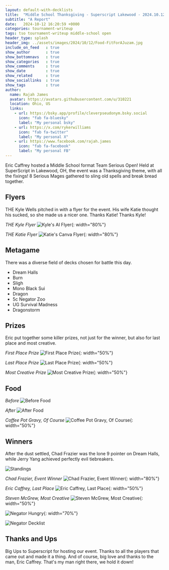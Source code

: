 ```yaml
---
layout: default-with-decklists
title:  "Middle School Thanksgiving - Superscript Lakewood - 2024.10.12"
subtitle: "A Report"
date:   2024-10-12 16:20:59 +0000
categories: tournament-writeup
tags: tso tournament-writeup middle-school open
header_type: splash
header_img: ../assets/images/2024/10/12/Food-FitForAJuzam.jpg
include_on_feed   : true
show_author       : true
show_bottomnavs   : true
show_categories   : true
show_comments     : true
show_date         : true
show_related      : true
show_sociallinks  : true
show_tags         : true
author:
  name: Rajah James
  avatar: https://avatars.githubusercontent.com/u/310221
  location: Ohio, US
  links:
    - url: https://bsky.app/profile/cleverpseudonym.bsky.social
      icon: "fab fa-bluesky"
      label: "My personal bsky"
    - url: https://x.com/rykerwilliams
      icon: "fab fa-twitter"
      label: "My personal X"
    - url: https://www.facebook.com/rajah.james
      icon: "fab fa-facebook"
      label: "My personal FB"
---
```

Eric Caffrey hosted a Middle School format Team Serious Open! Held at SuperScript in Lakewood, OH, the event was a Thanksgiving theme, with all the fixings! 8 Serious Mages gathered to sling old spells and break bread together.

## Flyers

THE Kyle Wells pitched in with a flyer for the event. His wife Katie thought his sucked, so she made us a nicer one. Thanks Katie! Thanks Kyle!

*THE Kyle Flyer*
![Kyle's AI Flyer](../assets/images/2024/10/12/Kyle_Flyer.png){: width="80%"}

*THE Katie Flyer*
![Katie's Canva Flyer](../assets/images/2024/10/12/Katie_Flyer.png){: width="80%"}

## Metagame

There was a diverse field of decks chosen for battle this day.

- Dream Halls
- Burn
- Sligh
- Mono Black Sui
- Dragon
- 5c Negator Zoo
- UG Survival Madness
- Dragonstorm

## Prizes

Eric put together some killer prizes, not just for the winner, but also for last place and most creative.

*First Place Prize*
![First Place Prize](../assets/images/2024/10/12/Prize-FirstPlace.jpg){: width="50%"}

*Last Place Prize*
![Last Place Prize](../assets/images/2024/10/12/Prize-LastPlace.jpg){: width="50%"}

*Most Creative Prize*
![Most Creative Prize](../assets/images/2024/10/12/Prize-MostCreative.jpg){: width="50%"}

## Food

*Before*
![Before Food](../assets/images/2024/10/12/Food-Before.jpg)

*After*
![After Food](../assets/images/2024/10/12/Food-FullSpread-After.jpg)

*Coffee Pot Gravy, Of Course*
![Coffee Pot Gravy, Of Course](../assets/images/2024/10/12/Food-CoffePotGravy.jpg){: width="50%"}

## Winners

After the dust settled, Chad Frazier was the lone 9 pointer on Dream Halls, while Jerry Yang achieved perfectly evil tiebreakers.

![Standings](../assets/images/2024/10/12/EventStandings.jpg)

*Chad Frazier, Event Winner*
![Chad Frazier, Event Winner](../assets/images/2024/10/12/Winner-Event-Chad.jpg){: width="80%"}

*Eric Caffrey, Last Place*
![Eric Caffrey, Last Place](../assets/images/2024/10/12/Winner-LastPlace-Eric.jpg){: width="50%"}

*Steven McGrew, Most Creative*
![Steven McGrew, Most Creative](../assets/images/2024/10/12/Winner-MostCreative-Steven.jpg){: width="50%"}

![Negator Hungry](../assets/images/2024/10/12/PXL_20241012_183933008~2.jpg){: width="70%"}

![Negator Decklist](../assets/images/2024/10/12/PXL_20241012_201648550~2.jpg)

## Thanks and Ups

Big Ups to Superscript for hosting our event. Thanks to all the players that came out and made it a thing. And of course, big love and thanks to the man, Eric Caffrey. That's my man right there, we hold it down!
